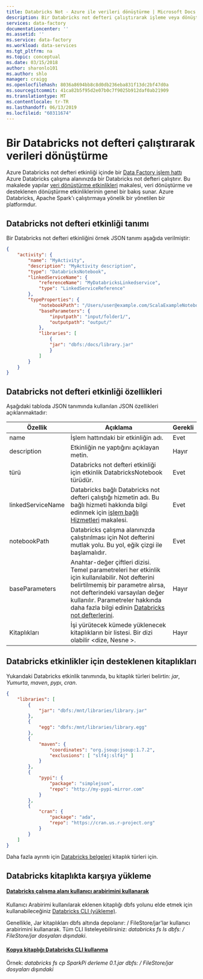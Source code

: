 ```yaml
---
title: Databricks Not - Azure ile verileri dönüştürme | Microsoft Docs
description: Bir Databricks not defteri çalıştırarak işleme veya dönüştürme veri öğrenin.
services: data-factory
documentationcenter: ''
ms.assetid: ''
ms.service: data-factory
ms.workload: data-services
ms.tgt_pltfrm: na
ms.topic: conceptual
ms.date: 03/15/2018
author: sharonlo101
ms.author: shlo
manager: craigg
ms.openlocfilehash: 8036a8694bb8c8d0db236eba831f13dc2bf47d0a
ms.sourcegitcommit: 41ca82b5f95d2e07b0c7f9025b912daf0ab21909
ms.translationtype: MT
ms.contentlocale: tr-TR
ms.lasthandoff: 06/13/2019
ms.locfileid: "60311674"
---
```

# <a name="transform-data-by-running-a-databricks-notebook"></a>Bir Databricks not defteri çalıştırarak verileri dönüştürme

Azure Databricks not defteri etkinliği içinde bir [Data Factory işlem hattı](concepts-pipelines-activities.md) Azure Databricks çalışma alanınızda bir Databricks not defteri çalıştırır. Bu makalede yapılar [veri dönüştürme etkinlikleri](transform-data.md) makalesi, veri dönüştürme ve desteklenen dönüştürme etkinliklerinin genel bir bakış sunar. Azure Databricks, Apache Spark'ı çalıştırmaya yönelik bir yönetilen bir platformdur.

## <a name="databricks-notebook-activity-definition"></a>Databricks not defteri etkinliği tanımı

Bir Databricks not defteri etkinliğini örnek JSON tanımı aşağıda verilmiştir:

```json
{
    "activity": {
        "name": "MyActivity",
        "description": "MyActivity description",
        "type": "DatabricksNotebook",
        "linkedServiceName": {
            "referenceName": "MyDatabricksLinkedservice",
            "type": "LinkedServiceReference"
        },
        "typeProperties": {
            "notebookPath": "/Users/user@example.com/ScalaExampleNotebook",
            "baseParameters": {
                "inputpath": "input/folder1/",
                "outputpath": "output/"
            },
            "libraries": [
                {
                "jar": "dbfs:/docs/library.jar"
                }
            ]
        }
    }
}
```

## <a name="databricks-notebook-activity-properties"></a>Databricks not defteri etkinliği özellikleri

Aşağıdaki tabloda JSON tanımında kullanılan JSON özellikleri açıklanmaktadır:

|Özellik|Açıklama|Gerekli|
|---|---|---|
|name|İşlem hattındaki bir etkinliğin adı.|Evet|
|description|Etkinliğin ne yaptığını açıklayan metin.|Hayır|
|türü|Databricks not defteri etkinliği için etkinlik DatabricksNotebook türüdür.|Evet|
|linkedServiceName|Databricks bağlı Databricks not defteri çalıştığı hizmetin adı. Bu bağlı hizmeti hakkında bilgi edinmek için [işlem bağlı Hizmetleri](compute-linked-services.md) makalesi.|Evet|
|notebookPath|Databricks çalışma alanınızda çalıştırılması için Not defterini mutlak yolu. Bu yol, eğik çizgi ile başlamalıdır.|Evet|
|baseParameters|Anahtar-değer çiftleri dizisi. Temel parametreleri her etkinlik için kullanılabilir. Not defterini belirtilmemiş bir parametre alırsa, not defterindeki varsayılan değer kullanılır. Parametreler hakkında daha fazla bilgi edinin [Databricks not defterlerini](https://docs.databricks.com/api/latest/jobs.html#jobsparampair).|Hayır|
|Kitaplıkları|İşi yürütecek kümede yüklenecek kitaplıkların bir listesi. Bir dizi olabilir \<dize, Nesne >.|Hayır|


## <a name="supported-libraries-for-databricks-activities"></a>Databricks etkinlikler için desteklenen kitaplıkları

Yukarıdaki Databricks etkinlik tanımında, bu kitaplık türleri belirtin: *jar*, *Yumurta*, *maven*, *pypı*,  *cran*.

```json
{
    "libraries": [
        {
            "jar": "dbfs:/mnt/libraries/library.jar"
        },
        {
            "egg": "dbfs:/mnt/libraries/library.egg"
        },
        {
            "maven": {
                "coordinates": "org.jsoup:jsoup:1.7.2",
                "exclusions": [ "slf4j:slf4j" ]
            }
        },
        {
            "pypi": {
                "package": "simplejson",
                "repo": "http://my-pypi-mirror.com"
            }
        },
        {
            "cran": {
                "package": "ada",
                "repo": "https://cran.us.r-project.org"
            }
        }
    ]
}

```

Daha fazla ayrıntı için [Databricks belgeleri](https://docs.azuredatabricks.net/api/latest/libraries.html#managedlibrarieslibrary) kitaplık türleri için.

## <a name="how-to-upload-a-library-in-databricks"></a>Databricks kitaplıkta karşıya yükleme

#### <a name="using-databricks-workspace-uihttpsdocsazuredatabricksnetuser-guidelibrarieshtmlcreate-a-library"></a>[Databricks çalışma alanı kullanıcı arabirimini kullanarak](https://docs.azuredatabricks.net/user-guide/libraries.html#create-a-library)

Kullanıcı Arabirimi kullanılarak eklenen kitaplığı dbfs yolunu elde etmek için kullanabileceğiniz [Databricks CLI (yükleme)](https://docs.azuredatabricks.net/user-guide/dev-tools/databricks-cli.html#install-the-cli). 

Genellikle, Jar kitaplıkları dbfs altında depolanır: / FileStore/jar'lar kullanıcı arabirimini kullanarak. Tüm CLI listeleyebilirsiniz: *databricks fs ls dbfs: / FileStore/jar dosyaları dışındaki*.



#### <a name="copy-library-using-databricks-clihttpsdocsazuredatabricksnetuser-guidedev-toolsdatabricks-clihtmlcopy-a-file-to-dbfs"></a>[Kopya kitaplığı Databricks CLI kullanma](https://docs.azuredatabricks.net/user-guide/dev-tools/databricks-cli.html#copy-a-file-to-dbfs)

Örnek: *databricks fs cp SparkPi derleme 0.1.jar dbfs: / FileStore/jar dosyaları dışındaki*
